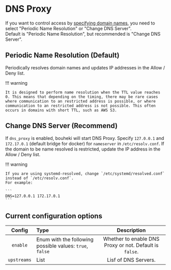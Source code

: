 # DNS Proxy

If you want to control access by [specifying domain names](./network-restriction/configuration.md), you need to select "Periodic Name Resolution" or "Change DNS Server".  
Default is "Periodic Name Resolution", but recommended is "Change DNS Server".

## Periodic Name Resolution (Default)

Periodically resolves domain names and updates IP addresses in the Allow / Deny list.  

!!! warning

    It is designed to perform name resolution when the TTL value reaches 0. This means that depending on the timing, there may be rare cases where communication to an restricted address is possible, or where communication to an restricted address is not possible. This often occurs in domains with short TTL, such as AWS S3.

## Change DNS Server (Recommend)

If `dns_proxy` is enabled, bouheki will start DNS Proxy. Specify `127.0.0.1` and `172.17.0.1` (default bridge for docker) for `nameserver` in `/etc/resolv.conf`.
If the domain to be name resolved is restricted, update the IP address in the Allow / Deny list.


!!! warning

    If you are using systemd-resolved, change `/etc/systemd/resolved.conf` instead of `/etc/resolv.conf`.  
    For example:

    ```
    DNS=127.0.0.1 172.17.0.1
    ```

## Current configuration options

| Config | Type | Description |
|:------:|:----|:-----------:|
| `enable` | Enum with the following possible values: `true`, `false` | Whether to enable DNS Proxy or not. Default is `false`. |
| `upstreams` | List | Lisf of DNS Servers. |